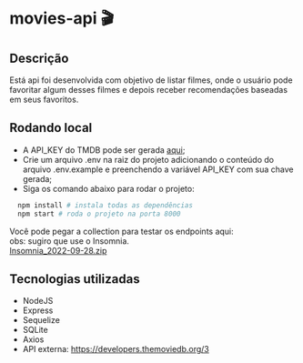 # movies-api 🎬

## Descrição

Está api foi desenvolvida com objetivo de listar filmes, onde o usuário pode favoritar algum desses filmes e depois receber recomendações baseadas em seus favoritos.

## Rodando local

- A API_KEY do TMDB pode ser gerada <a target="_blank" href="https://developers.themoviedb.org/3/getting-started">aqui</a>;
- Crie um arquivo .env na raiz do projeto adicionando o conteúdo do arquivo .env.example e preenchendo a variável API_KEY com sua chave gerada;
- Siga os comando abaixo para rodar o projeto:
```bash
  npm install # instala todas as dependências
  npm start # roda o projeto na porta 8000
```
Você pode pegar a collection para testar os endpoints aqui:</br>
obs: sugiro que use o Insomnia.</br>
[Insomnia_2022-09-28.zip](https://github.com/CarlosMendesDev/movies-api/files/9666150/Insomnia_2022-09-28.zip)

## Tecnologias utilizadas

- NodeJS
- Express
- Sequelize
- SQLite
- Axios
- API externa: https://developers.themoviedb.org/3
